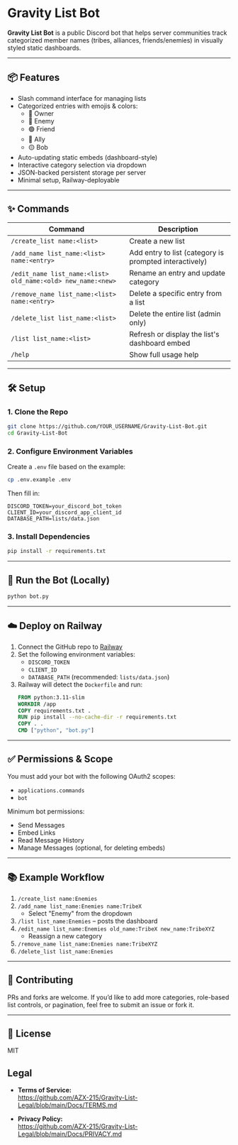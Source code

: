 # Gravity List Bot

**Gravity List Bot** is a public Discord bot that helps server communities track categorized member names (tribes, alliances, friends/enemies) in visually styled static dashboards.

---

## 📦 Features

- Slash command interface for managing lists
- Categorized entries with emojis & colors:
  - 👑 Owner
  - 🔴 Enemy
  - 🟢 Friend
  - 🔵 Ally
  - 🟡 Bob
- Auto-updating static embeds (dashboard-style)
- Interactive category selection via dropdown
- JSON-backed persistent storage per server
- Minimal setup, Railway-deployable

---

## ✨ Commands

| Command | Description |
|--------|-------------|
| `/create_list name:<list>` | Create a new list |
| `/add_name list_name:<list> name:<entry>` | Add entry to list (category is prompted interactively) |
| `/edit_name list_name:<list> old_name:<old> new_name:<new>` | Rename an entry and update category |
| `/remove_name list_name:<list> name:<entry>` | Delete a specific entry from a list |
| `/delete_list list_name:<list>` | Delete the entire list (admin only) |
| `/list list_name:<list>` | Refresh or display the list's dashboard embed |
| `/help` | Show full usage help |

---

## 🛠️ Setup

### 1. Clone the Repo

```bash
git clone https://github.com/YOUR_USERNAME/Gravity-List-Bot.git
cd Gravity-List-Bot
```

### 2. Configure Environment Variables

Create a `.env` file based on the example:

```bash
cp .env.example .env
```

Then fill in:
```
DISCORD_TOKEN=your_discord_bot_token
CLIENT_ID=your_discord_app_client_id
DATABASE_PATH=lists/data.json
```

### 3. Install Dependencies

```bash
pip install -r requirements.txt
```

---

## 🚀 Run the Bot (Locally)

```bash
python bot.py
```

---

## ☁️ Deploy on Railway

1. Connect the GitHub repo to [Railway](https://railway.app/)
2. Set the following environment variables:
   - `DISCORD_TOKEN`
   - `CLIENT_ID`
   - `DATABASE_PATH` (recommended: `lists/data.json`)
3. Railway will detect the `Dockerfile` and run:
   ```dockerfile
   FROM python:3.11-slim
   WORKDIR /app
   COPY requirements.txt .
   RUN pip install --no-cache-dir -r requirements.txt
   COPY . .
   CMD ["python", "bot.py"]


---

## ✅ Permissions & Scope

You must add your bot with the following OAuth2 scopes:

- `applications.commands`
- `bot`

Minimum bot permissions:
- Send Messages
- Embed Links
- Read Message History
- Manage Messages (optional, for deleting embeds)

---

## 📚 Example Workflow

1. `/create_list name:Enemies`
2. `/add_name list_name:Enemies name:TribeX`
   - Select "Enemy" from the dropdown
3. `/list list_name:Enemies` – posts the dashboard
4. `/edit_name list_name:Enemies old_name:TribeX new_name:TribeXYZ`
   - Reassign a new category
5. `/remove_name list_name:Enemies name:TribeXYZ`
6. `/delete_list list_name:Enemies`

---

## 🤝 Contributing

PRs and forks are welcome. If you’d like to add more categories, role-based list controls, or pagination, feel free to submit an issue or fork it.

---

## 📜 License

MIT

## Legal

- **Terms of Service:**  
  https://github.com/AZX-215/Gravity-List-Legal/blob/main/Docs/TERMS.md

- **Privacy Policy:**  
  https://github.com/AZX-215/Gravity-List-Legal/blob/main/Docs/PRIVACY.md 
